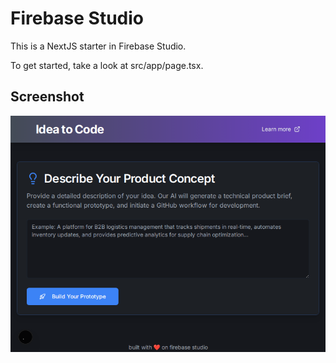 # Firebase Studio

This is a NextJS starter in Firebase Studio.

To get started, take a look at src/app/page.tsx.

## Screenshot

![Screenshot](screenshot.png)